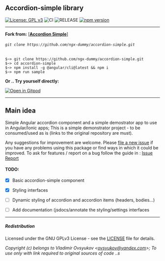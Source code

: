 ## **Accordion-simple** library

[![License: GPL v3](https://img.shields.io/badge/License-GPLv3-blue.svg)](LICENSE)
![CI](https://github.com/VovanSuper/accordion-simple/workflows/CI/badge.svg)
![RELEASE](https://github.com/VovanSuper/accordion-simple/workflows/RELEASE/badge.svg)
[![npm version](https://badge.fury.io/js/%40ngx-dummy%2Faccordion-simple.png)](https://badge.fury.io/js/%40ngx-dummy%2Faccordion-simple)


---

**Fork from:**
[  [**Accordion Simple**]  ](https://github.com/ngx-dummy/accordion-simple)
###### `git clone https://github.com/ngx-dummy/accordion-simple.git`

```shell
$~> git clone https://github.com/ngx-dummy/accordion-simple.git
$~> cd accordion-simple
$~> npm install -g @angular/cli@latest && npm i
$~> npm run sample
```



**Or .. Try yourself directly:**

[![Open in Gitpod](https://gitpod.io/button/open-in-gitpod.svg)](https://gitpod.io/#https://github.com/vovansuper/accordion-simple)


---

## Main idea

Simple Angular accordion component and a simple demostrator app to use in Angular/Ionic apps;  This is a simple demonstrator project - to be consumed/used as is (links to the original repository are must).

Any suggestions for improvement are welcome. Please [file a new issue](https://github.com/VovanSuper/accordion-simple/issues/new) if you have any problems using this package or find ways in which it could be improved. 
To ask for features / report on a bug follow the guide in : [Issue Report](./.github/ISSUE_TEMPLATE/bug_report.md)


#### TODO:
- [x] Basic accordion-simple component
- [x] Styling interfaces
- [ ] Dynamic styling of accordion and accordion items (headers, bodies...)
- [ ] Add documentation (jsdocs/annotate the styling/settings interfaces


---

##### Redistribution
Licensed under the GNU GPLv3 License - see the [LICENSE](LICENSE) file for details.

*Copyright (c) belongs to Vladimir Ovsyukov <<ovsyukov@yandex.com>>; To use only with link required to original sources of code ..s*